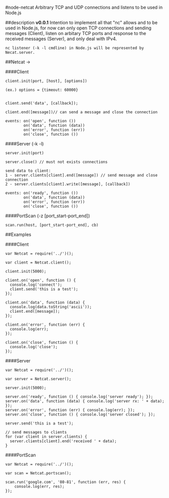 #node-netcat
	Arbitrary TCP and UDP connections and listens to be used in Node.js


##description
	**v0.0.1**
	Intention to implement all that "nc" allows and to be used in Node.js,
	for now can only open TCP connections and sending messages (Client), listen on arbitary TCP ports and response to the received messages (Server), and only deal with IPv4.
	
	
	nc listener (-k -l cmdline) in Node.js will be represented by Necat.server.


##Netcat -> 

####Client
	
	client.init(port, [host], [options])
	
	(ex.) options = {timeout: 60000}
	
	
	client.send('data', [callback]);
	
	client.end([message])// can send a message and close the connection

	events: on('open', function ())
			on('data', function (data))
			on('error', function (err))
			on('close', function ())
			
			
####Server (-k -l)
			
	server.init(port)
	
	server.close() // must not exists connections
	
	send data to client:
	1 - server.clients[client].end([message]) // send message and close connection
	2 - server.clients[client].write([message], [callback])
	
	events: on('ready', function ())
			on('data', function (data))
			on('error', function (err))
			on('close', function ())
			
####PortScan (-z [port_start-port_end])
	
	scan.run(host, [port_start-port_end], cb)

##Examples

####Client

	var Netcat = require('../')();
	
	var client = Netcat.client();
	
	client.init(5000);
	
	client.on('open', function () {
	  console.log('connect');
	  client.send('this is a test');
	});
	
	client.on('data', function (data) {
	  console.log(data.toString('ascii'));
	  client.end([message]);
	});
	
	client.on('error', function (err) {
	  console.log(err);
	});
	
	client.on('close', function () {
	  console.log('close');
	});

####Server

	var Netcat = require('../')();
	
	var server = Netcat.server();
	
	server.init(5000);
	
	server.on('ready', function () { console.log('server ready'); });
	server.on('data', function (data) { console.log('server rx: ' + data); });
	server.on('error', function (err) { console.log(err); });
	server.on('close', function () { console.log('server closed'); });
	
	server.send('this is a test');
	
	// send messages to clients
	for (var client in server.clients) {
      server.clients[client].end('received ' + data);
    }


####PortScan

	var Netcat = require('../')();

	var scan = Netcat.portscan();
	
	scan.run('google.com', '80-81', function (err, res) {
		console.log(err, res);	
	});
